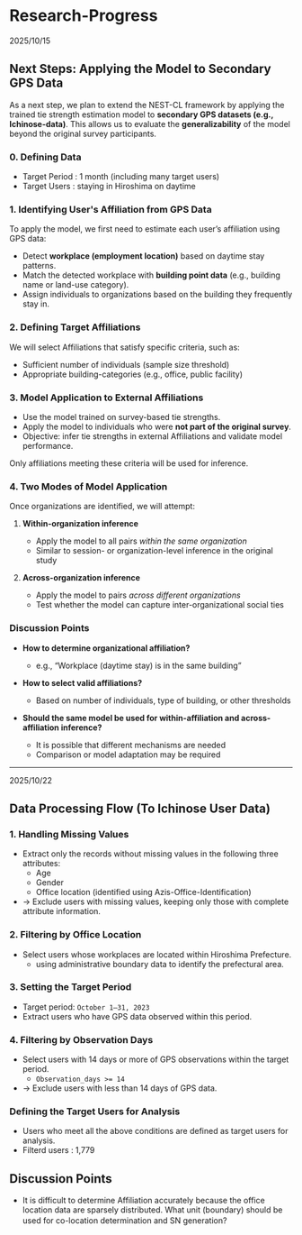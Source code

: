 # Research-Progress

2025/10/15
## **Next Steps: Applying the Model to Secondary GPS Data**

As a next step, we plan to extend the NEST-CL framework by applying the trained tie strength estimation model to **secondary GPS datasets (e.g., Ichinose-data)**. This allows us to evaluate the **generalizability** of the model beyond the original survey participants.

### **0. Defining Data**
- Target Period : 1 month (including many target users) 
- Target Users : staying in Hiroshima on daytime
  
### **1. Identifying User's Affiliation from GPS Data**
To apply the model, we first need to estimate each user’s affiliation using GPS data:
- Detect **workplace (employment location)** based on daytime stay patterns.
- Match the detected workplace with **building point data** (e.g., building name or land-use category).
- Assign individuals to organizations based on the building they frequently stay in.

### **2. Defining Target Affiliations**
We will select Affiliations that satisfy specific criteria, such as:
- Sufficient number of individuals (sample size threshold)
- Appropriate building-categories (e.g., office, public facility)

### **3. Model Application to External Affiliations**
- Use the model trained on survey-based tie strengths.
- Apply the model to individuals who were **not part of the original survey**.
- Objective: infer tie strengths in external Affiliations and validate model performance.


Only affiliations meeting these criteria will be used for inference.

### **4. Two Modes of Model Application**
Once organizations are identified, we will attempt:
1. **Within-organization inference**  
   - Apply the model to all pairs *within the same organization*  
   - Similar to session- or organization-level inference in the original study

2. **Across-organization inference**  
   - Apply the model to pairs *across different organizations*  
   - Test whether the model can capture inter-organizational social ties

### **Discussion Points**
- **How to determine organizational affiliation?**  
  - e.g., “Workplace (daytime stay) is in the same building”

- **How to select valid affiliations?**  
  - Based on number of individuals, type of building, or other thresholds

- **Should the same model be used for within-affiliation and across-affiliation inference?**  
  - It is possible that different mechanisms are needed
  - Comparison or model adaptation may be required

---
2025/10/22
## Data Processing Flow (To Ichinose User Data)

### 1. Handling Missing Values
- Extract only the records without missing values in the following three attributes:
  - Age  
  - Gender  
  - Office location (identified using Azis-Office-Identification)
- → Exclude users with missing values, keeping only those with complete attribute information.


### 2. Filtering by Office Location
- Select users whose workplaces are located within Hiroshima Prefecture.  
  - using administrative boundary data to identify the prefectural area.  


### 3. Setting the Target Period
- Target period: `October 1–31, 2023`
- Extract users who have GPS data observed within this period.


### 4. Filtering by Observation Days
- Select users with 14 days or more of GPS observations within the target period.  
  - `Observation_days >= 14`
- → Exclude users with less than 14 days of GPS data.


### Defining the Target Users for Analysis
- Users who meet all the above conditions are defined as target users for analysis.
- Filterd users : 1,779 

## **Discussion Points**
- It is difficult to determine Affiliation accurately because the office location data are sparsely distributed.
 What unit (boundary) should be used for co-location determination and SN generation?　
